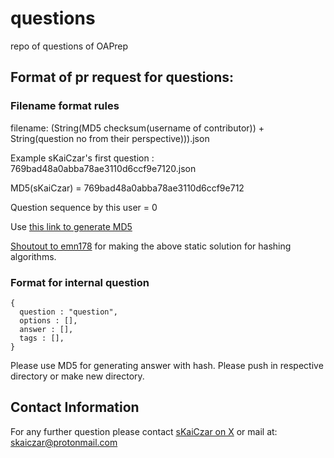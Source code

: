 # questions
repo of questions of OAPrep
## Format of pr request for questions:
### Filename format rules
filename: (String(MD5 checksum(username of contributor)) + String(question no from their perspective))).json

Example sKaiCzar's first question : 769bad48a0abba78ae3110d6ccf9e7120.json

MD5(sKaiCzar) = 769bad48a0abba78ae3110d6ccf9e712

Question sequence by this user = 0

Use [this link to generate MD5](https://emn178.github.io/online-tools/md5.html)

[Shoutout to emn178](https://github.com/emn178) for making the above static solution for hashing algorithms.
### Format for internal question
```
{
  question : "question",
  options : [],
  answer : [],
  tags : [],
}
```

Please use MD5 for generating answer with hash. 
Please push in respective directory or make new directory.

## Contact Information
For any further question please contact [sKaiCzar on X](twitter.com/sKaiCzar)
or mail at: skaiczar@protonmail.com

